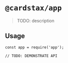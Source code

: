# `@cardstax/app`

> TODO: description

## Usage

```
const app = require('app');

// TODO: DEMONSTRATE API
```
